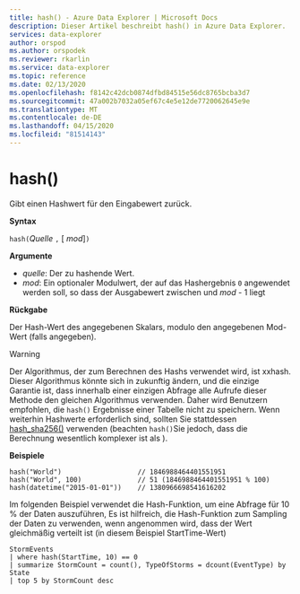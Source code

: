 ```yaml
---
title: hash() - Azure Data Explorer | Microsoft Docs
description: Dieser Artikel beschreibt hash() in Azure Data Explorer.
services: data-explorer
author: orspod
ms.author: orspodek
ms.reviewer: rkarlin
ms.service: data-explorer
ms.topic: reference
ms.date: 02/13/2020
ms.openlocfilehash: f8142c42dcb0874dfbd84515e56dc8765bcba3d7
ms.sourcegitcommit: 47a002b7032a05ef67c4e5e12de7720062645e9e
ms.translationtype: MT
ms.contentlocale: de-DE
ms.lasthandoff: 04/15/2020
ms.locfileid: "81514143"
---
```

# <a name="hash"></a>hash()

Gibt einen Hashwert für den Eingabewert zurück.

**Syntax**

`hash(`*Quelle* `,` [ *mod*]`)`

**Argumente**

* *quelle*: Der zu hashende Wert.
* *mod*: Ein optionaler Modulwert, der auf das Hashergebnis `0` angewendet werden soll, so dass der Ausgabewert zwischen und *mod* - 1 liegt

**Rückgabe**

Der Hash-Wert des angegebenen Skalars, modulo den angegebenen Mod-Wert (falls angegeben).

> [!WARNING]
> Der Algorithmus, der zum Berechnen des Hashs verwendet wird, ist xxhash.
> Dieser Algorithmus könnte sich in zukunftig ändern, und die einzige Garantie ist, dass innerhalb einer einzigen Abfrage alle Aufrufe dieser Methode den gleichen Algorithmus verwenden.
> Daher wird Benutzern empfohlen, die `hash()` Ergebnisse einer Tabelle nicht zu speichern. Wenn weiterhin Hashwerte erforderlich sind, sollten Sie stattdessen [hash_sha256()](./sha256hashfunction.md) verwenden (beachten `hash()`Sie jedoch, dass die Berechnung wesentlich komplexer ist als ).

**Beispiele**

```kusto
hash("World")                   // 1846988464401551951
hash("World", 100)              // 51 (1846988464401551951 % 100)
hash(datetime("2015-01-01"))    // 1380966698541616202
```

Im folgenden Beispiel verwendet die Hash-Funktion, um eine Abfrage für 10 % der Daten auszuführen, Es ist hilfreich, die Hash-Funktion zum Sampling der Daten zu verwenden, wenn angenommen wird, dass der Wert gleichmäßig verteilt ist (in diesem Beispiel StartTime-Wert)

```kusto
StormEvents 
| where hash(StartTime, 10) == 0
| summarize StormCount = count(), TypeOfStorms = dcount(EventType) by State 
| top 5 by StormCount desc
```
